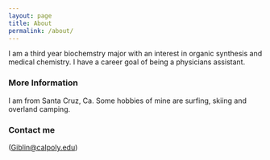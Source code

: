 ```yaml
---
layout: page
title: About
permalink: /about/
---
```


I am a third year biochemstry major with an interest in organic synthesis and medical chemistry. I have a career goal of being a physicians assistant. 

### More Information

I am from Santa Cruz, Ca. Some hobbies of mine are surfing, skiing and overland camping. 

### Contact me

(Giblin@calpoly.edu)
